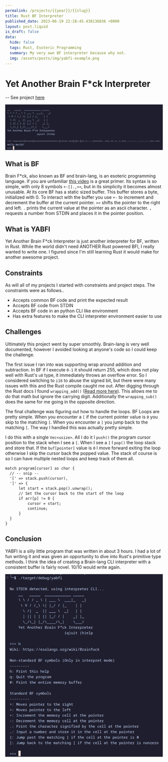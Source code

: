 ```yaml
---
permalink: /projects/{{year}}/{{slug}}
title: Rust BF Interpreter
published_date: 2023-06-19 22:28:45.438136836 +0000
layout: post.liquid
is_draft: false
data:
  hide: false
  tags: Rust, Esoteric Programming 
  summary: My very own BF interpreter because why not.
  img: /assets/posts/img/yabfi-example.png
---
```

# Yet Another Brain F*ck Interpreter
-- See project <a href="https://github.com/0x4445565A/yabfi" target="_blank" rel="noopener noreferrer nofollow">here</a>

<img src="/assets/posts/yabfi-hello-world.png">

## What is BF
Brain F*ck, also known as BF and brain-lang, is an esoteric programming language.  If you are unfamiliar <a href="https://www.youtube.com/watch?v=hdHjjBS4cs8" target="_blank" rel="noopener noreferrer nofollow">this video</a> is a great primer. Its syntax is so simple, with only 8 symbols `+-[].,><`, but in its simplicity it becomes almost unusable.  At its core BF has a static sized buffer.  This buffer stores a byte, initialized with 0.  To interact with the buffer you use `+-` to increment and decrement the buffer at the current pointer. `><` shifts the pointer to the right and left. `.` prints the current value at the pointer as an ascii character. `,` requests a number from STDIN and places it in the pointer position.


## What is YABFI
Yet Another Brain F*ck Interpreter is just another interpreter for BF, written in Rust.  While the world didn't need ANOTHER Rust powered BFI, I really wanted to write one.  I figured since I'm still learning Rust it would make for another awesome project.

## Constraints
As will all of my projects I started with constraints and project steps.  The constraints were as follows..
  - Accepts common BF code and print the expected result
  - Accepts BF code from STDIN
  - Accepts BF code in an python CLI like environment
  - Has extra features to make the CLI interpreter environment easier to use

## Challenges
Ultimately this project went by super smoothly.  Brain-lang is very well documented, however I avoided looking at anyone's code so I could keep the challenge.

The first issue I ran into was supporting wrap around addition and subtraction.  In BF if I execute `0-1` it should return 255, which does not play well with Rust's `u8` type, it immediately throws an overflow error.  So I considered switching to `i16` to abuse the signed bit, but there were many issues with this and the Rust compile caught me out.  After digging through the Rust docs I found `wrapping_add()` (<a href="https://doc.rust-lang.org/std/primitive.u8.html#method.wrapping_add" target="_blank" rel="noopener noreferrer nofollow">Read more here</a>).  This allows me to do that math but ignore the carrying digit.  Additionally the `wrapping_sub()` does the same for me going in the opposite direction.

The final challenge was figuring out how to handle the loops.  BF Loops are pretty simple.  When you encounter a `[` if the current pointer value is `0` you skip to the matching `]`.  When you encounter a `]` you jump back to the matching `[`.  The way I handled this was actually pretty simple.

I do this with a single `Vec<usize>`.  All I do it I `push()` the program cursor position to the stack when I see a `[`.  When I see a `]` I `pop()` the loop stack and store that.  If the `buf[pointer]` value is `0` I move forward exiting the loop otherwise I skip the cursor back the popped value.  The stack of course is so I can have multiple nested loops and keep track of them all.

```
match program[cursor] as char {
  // -- snip --
  '[' => stack.push(cursor),
  ']' => {
      let start = stack.pop().unwrap();
      // Set the cursor back to the start of the loop
      if arr[p] != 0 {
          cursor = start;
          continue;
      }
  }
}
```

## Conclusion
YABFI is a silly little program that was written in about 3 hours.  I had a lot of fun writing it and was given an opportunity to dive into Rust's primitive type methods.  I think the idea of creating a Brain-lang CLI interpreter with a consistent buffer is fairly novel.  10/10 would write again.

<img src="/assets/posts/yabfi.png">